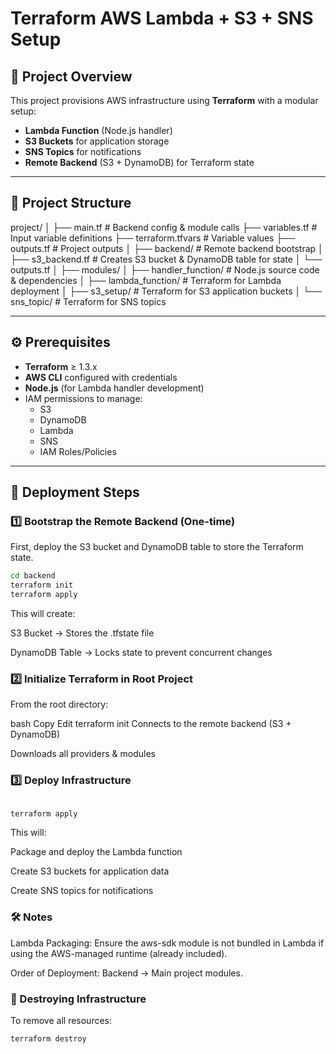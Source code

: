 # Terraform AWS Lambda + S3 + SNS Setup

## 📌 Project Overview
This project provisions AWS infrastructure using **Terraform** with a modular setup:
- **Lambda Function** (Node.js handler)
- **S3 Buckets** for application storage
- **SNS Topics** for notifications
- **Remote Backend** (S3 + DynamoDB) for Terraform state

---

## 📂 Project Structure
project/
│
├── main.tf # Backend config & module calls
├── variables.tf # Input variable definitions
├── terraform.tfvars # Variable values
├── outputs.tf # Project outputs
│
├── backend/ # Remote backend bootstrap
│ ├── s3_backend.tf # Creates S3 bucket & DynamoDB table for state
│ └── outputs.tf
│
├── modules/
│ ├── handler_function/ # Node.js source code & dependencies
│ ├── lambda_function/ # Terraform for Lambda deployment
│ ├── s3_setup/ # Terraform for S3 application buckets
│ └── sns_topic/ # Terraform for SNS topics


---

## ⚙️ Prerequisites
- **Terraform** ≥ 1.3.x
- **AWS CLI** configured with credentials
- **Node.js** (for Lambda handler development)
- IAM permissions to manage:
  - S3
  - DynamoDB
  - Lambda
  - SNS
  - IAM Roles/Policies

---

## 🚀 Deployment Steps

### 1️⃣ Bootstrap the Remote Backend (One-time)
First, deploy the S3 bucket and DynamoDB table to store the Terraform state.

```bash
cd backend
terraform init
terraform apply
```
This will create:

S3 Bucket → Stores the .tfstate file

DynamoDB Table → Locks state to prevent concurrent changes

### 2️⃣ Initialize Terraform in Root Project
From the root directory:

bash
Copy
Edit
terraform init
Connects to the remote backend (S3 + DynamoDB)

Downloads all providers & modules

### 3️⃣ Deploy Infrastructure
``` bash

terraform apply
```
This will:

Package and deploy the Lambda function

Create S3 buckets for application data

Create SNS topics for notifications

### 🛠 Notes
Lambda Packaging: Ensure the aws-sdk module is not bundled in Lambda if using the AWS-managed runtime (already included).


Order of Deployment: Backend → Main project modules.
### 🧹 Destroying Infrastructure
To remove all resources:
```bash
terraform destroy
```

